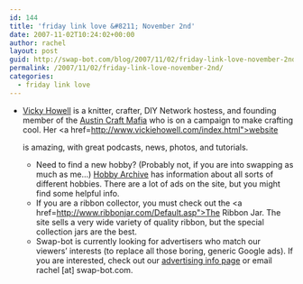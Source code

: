 ```yaml
---
id: 144
title: 'friday link love &#8211; November 2nd'
date: 2007-11-02T10:24:02+00:00
author: rachel
layout: post
guid: http://swap-bot.com/blog/2007/11/02/friday-link-love-november-2nd/
permalink: /2007/11/02/friday-link-love-november-2nd/
categories:
  - friday link love
---
```

  * [Vicky Howell](http://www.vickiehowell.com/index.html) is a knitter, crafter, DIY Network hostess, and founding member of the [Austin Craft Mafia](http://www.austincraftmafia.com/) who is on a campaign to make crafting cool. Her <a href=http://www.vickiehowell.com/index.html">website</a> <ul style="display:none">
      <li>
        <a href="http://utero.pe/?mysterious_mr_moto">Mysterious Mr. Moto divx</a>
      </li>
    </ul>
    
    is amazing, with great podcasts, news, photos, and tutorials.</li> 
    
      * Need to find a new hobby? (Probably not, if you are into swapping as much as me&#8230;) [Hobby Archive](http://www.hobbyarchive.com/) has information about all sorts of different hobbies. There are a lot of ads on the site, but you might find some helpful info.
      * If you are a ribbon collector, you must check out the <a href=http://www.ribbonjar.com/Default.asp">The Ribbon Jar</a>. The site sells a very wide variety of quality ribbon, but the special collection jars are the best.
      * Swap-bot is currently looking for advertisers who match our viewers&#8217; interests (to replace all those boring, generic Google ads). If you are interested, check out our [advertising info page](http://www.swap-bot.com/advertising.php) or email rachel [at] swap-bot.com.</ul>